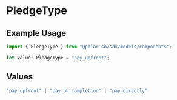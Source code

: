 # PledgeType

## Example Usage

```typescript
import { PledgeType } from "@polar-sh/sdk/models/components";

let value: PledgeType = "pay_upfront";
```

## Values

```typescript
"pay_upfront" | "pay_on_completion" | "pay_directly"
```